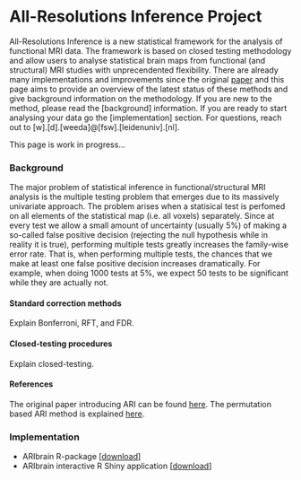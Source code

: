 # All-Resolutions Inference Project

All-Resolutions Inference is a new statistical framework for the analysis of functional MRI data. The framework is based on closed testing methodology and allow users to analyse statistical brain maps from functional (and structural) MRI studies with unprecendented flexibility. There are already many implementations and improvements since the original [paper](https://doi.org/10.1016/j.neuroimage.2018.07.060) and this page aims to provide an overview of the latest status of these methods and give background information on the methodology. If you are new to the method, please read the [background] information. If you are ready to start analysing your data go the [implementation] section. For questions, reach out to [w].[d].[weeda]\@[fsw].[leidenuniv].[nl].

This page is work in progress...

### Background

The major problem of statistical inference in functional/structural MRI analysis is the multiple testing problem that emerges due to its massively univariate approach. The problem arises when a statisical test is perfomed on all elements of the statistical map (i.e. all voxels)
separately. Since at every test we allow a small amount of uncertainty (usually 5\%) of making a so-called false positive decision (rejecting the null hypothesis while in reality it is true), performing multiple tests greatly increases the family-wise error rate. That is, when performing multiple tests, the chances that we make at least one false positive decision increases dramatically. For example, when doing 1000 tests at 5\%, we expect 50 tests to be significant while they are actually not.

#### Standard correction methods
Explain Bonferroni, RFT, and FDR.

#### Closed-testing procedures
Explain closed-testing.

#### References

The original paper introducing ARI can be found [here](https://doi.org/10.1016/j.neuroimage.2018.07.060). The permutation based ARI method is explained [here](https://onlinelibrary.wiley.com/doi/full/10.1002/sim.9725).


### Implementation

-   ARIbrain R-package [[download](https://github.com/wdweeda/ARIbrain "ARIbrain R-package GitHub page")]
-   ARIbrain interactive R Shiny application [[download](https://github.com/wdweeda/ARIbrain-app "ARIbrain App GitHub page")]
